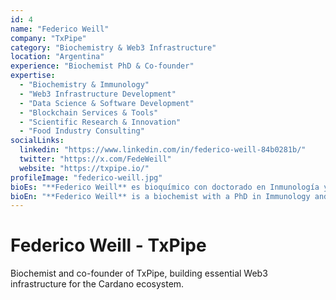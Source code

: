 ```yaml
---
id: 4
name: "Federico Weill"
company: "TxPipe"
category: "Biochemistry & Web3 Infrastructure"
location: "Argentina"
experience: "Biochemist PhD & Co-founder"
expertise:
  - "Biochemistry & Immunology"
  - "Web3 Infrastructure Development"
  - "Data Science & Software Development"
  - "Blockchain Services & Tools"
  - "Scientific Research & Innovation"
  - "Food Industry Consulting"
socialLinks:
  linkedin: "https://www.linkedin.com/in/federico-weill-84b0281b/"
  twitter: "https://x.com/FedeWeill"
  website: "https://txpipe.io/"
profileImage: "federico-weill.jpg"
bioEs: "**Federico Weill** es bioquímico con doctorado en Inmunología y una destacada trayectoria en la intersección entre ciencia, tecnología e innovación descentralizada. Durante su investigación doctoral, descubrió una molécula derivada de probióticos capaz de reducir los efectos nocivos de la radiación solar en el cáncer de piel (PubMed). Paralelamente, trabajó por más de 15 años como consultor e investigador en la industria alimentaria. En la última década, Federico se ha especializado en ciencia de datos y desarrollo de software a través de la empresa Line64. Esta combinación entre conocimiento científico y habilidades técnicas lo llevó a cofundar **Mizu/Clood**, una compañía que integraba ciencia y tecnología para desarrollar alimentos funcionales y saludables, la cual fue adquirida exitosamente en 2023. Desde 2021, es cofundador de **TxPipe**, una empresa tecnológica que construye infraestructura esencial para Web3. A través de herramientas como **Demeter.run**, TxPipe impulsa la adopción del ecosistema Cardano al facilitar soluciones robustas para desarrolladores y empresas que trabajan con aplicaciones descentralizadas y servicios blockchain."
bioEn: "**Federico Weill** is a biochemist with a PhD in Immunology and a proven track record at the crossroads of science, technology, and decentralized innovation. During his PhD research, he discovered a probiotic-derived molecule that reduces the damaging effects of solar radiation on skin cancer (PubMed). In parallel, he worked for over 15 years as a consultant and researcher in the food industry. Over the past decade, Federico has focused on data science and software development through his work at Line64. This unique combination of scientific and technical skills led him to co-found **Mizu/Clood**, a company that merged science and technology to create functional, health-focused food products, which was successfully acquired in 2023. In 2021, Federico co-founded **TxPipe**, a technology company dedicated to building core infrastructure for Web3. Through tools like **Demeter.run**, TxPipe supports the Cardano ecosystem by enabling developers and enterprises to build decentralized applications and blockchain services more efficiently and securely."
---
```


# Federico Weill - TxPipe

Biochemist and co-founder of TxPipe, building essential Web3 infrastructure for the Cardano ecosystem.